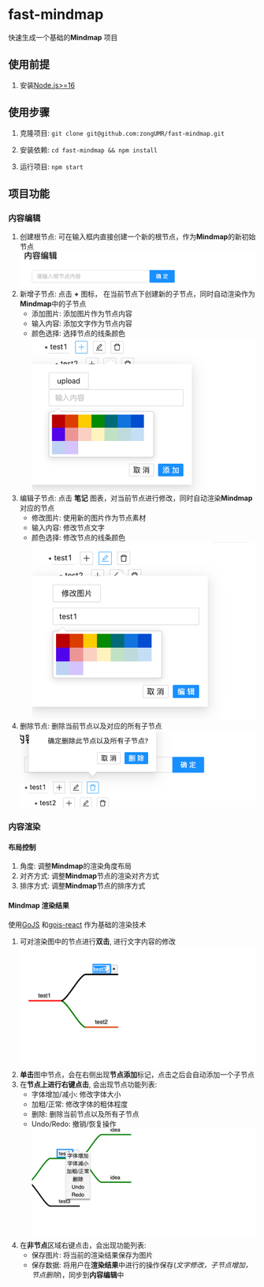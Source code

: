 # fast-mindmap

快速生成一个基础的**Mindmap** 项目

## 使用前提

1. 安装[Node.js>=16](https://nodejs.org/en/)

## 使用步骤

1. 克隆项目: `git clone git@github.com:zongUMR/fast-mindmap.git`

2. 安装依赖: `cd fast-mindmap && npm install`

3. 运行项目: `npm start`

## 项目功能

### 内容编辑

1. 创建根节点: 可在输入框内直接创建一个新的根节点，作为**Mindmap**的新初始节点
   ![](./assets/newRoot.png)
2. 新增子节点: 点击 **+** 图标， 在当前节点下创建新的子节点，同时自动渲染作为**Mindmap**中的子节点
    - 添加图片: 添加图片作为节点内容
    - 输入内容: 添加文字作为节点内容
    - 颜色选择: 选择节点的线条颜色
      ![](./assets/addChild.png)
3. 编辑子节点: 点击 **笔记** 图表，对当前节点进行修改，同时自动渲染**Mindmap**对应的节点
    - 修改图片: 使用新的图片作为节点素材
    - 输入内容: 修改节点文字
    - 颜色选择: 修改节点的线条颜色
      ![](./assets/editNode.png)
4. 删除节点: 删除当前节点以及对应的所有子节点
   ![](./assets/deleteNode.png)

### 内容渲染

#### 布局控制

1. 角度: 调整**Mindmap**的渲染角度布局
2. 对齐方式: 调整**Mindmap**节点的渲染对齐方式
3. 排序方式: 调整**Mindmap**节点的排序方式

#### **Mindmap** 渲染结果

使用[GoJS](https://gojs.net/latest/index.html) 和[gojs-react](https://github.com/NorthwoodsSoftware/gojs-react) 作为基础的渲染技术

1. 可对渲染图中的节点进行**双击**, 进行文字内容的修改
   ![](./assets/editNodeMap.png)
2. **单击**图中节点，会在右侧出现**节点添加**标记，点击之后会自动添加一个子节点
3. 在**节点上进行右键点击**, 会出现节点功能列表:
    - 字体增加/减小: 修改字体大小
    - 加粗/正常: 修改字体的粗体程度
    - 删除: 删除当前节点以及所有子节点
    - Undo/Redo: 撤销/恢复操作
      ![](./assets/nodeContext.png)
4. 在**非节点**区域右键点击，会出现功能列表:
    - 保存图片: 将当前的渲染结果保存为图片
    - 保存数据: 将用户在**渲染结果**中进行的操作保存(_文字修改，子节点增加，节点删除_)，同步到**内容编辑**中
